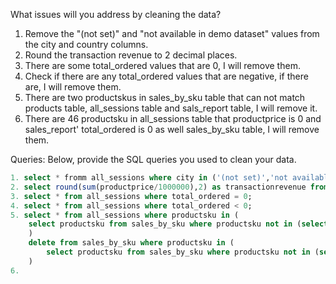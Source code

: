 What issues will you address by cleaning the data?
1. Remove the "(not set)" and "not available in demo dataset" values from the city and country columns.
2. Round the transaction revenue to 2 decimal places. 
3. There are some total_ordered values that are 0, I will remove them. 
4. Check if there are any total_ordered values that are negative, if there are, I will remove them. 
5. There are two productskus in sales_by_sku table that can not match products table, all_sessions table and sals_report table, I will remove it.
6. There are 46 productsku in all_sessions table that productprice is 0 and sales_report' total_ordered is 0 as well sales_by_sku table, I will remove them.



Queries:
Below, provide the SQL queries you used to clean your data.
```SQL
1. select * fromm all_sessions where city in ('(not set)','not available in demo dataset');
2. select round(sum(productprice/1000000),2) as transactionrevenue from all_sessions;
3. select * from all_sessions where total_ordered = 0;
4. select * from all_sessions where total_ordered < 0;
5. select * from all_sessions where productsku in (
    select productsku from sales_by_sku where productsku not in (select DISTINCT sku from products) and total_ordered > 0
    )
    delete from sales_by_sku where productsku in (
        select productsku from sales_by_sku where productsku not in (select DISTINCT sku from products) and total_ordered > 0
    )
6.
```